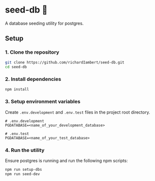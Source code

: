 # seed-db 🌱

A database seeding utility for postgres.

## Setup

### 1. Clone the repository

```bash
git clone https://github.com/richardIambert/seed-db.git
cd seed-db
```

### 2. Install dependencies

```bash
npm install
```

### 3. Setup environment variables

Create `.env.development` and `.env.test` files in the project root directory.

```.env
# .env.development
PGDATABASE=<name_of_your_development_database>
```

```.env
# .env.test
PGDATABASE=<name_of_your_test_database>
```

### 4. Run the utility

Ensure postgres is running and run the following npm scripts:

```bash
npm run setup-dbs
npm run seed-dev
```
